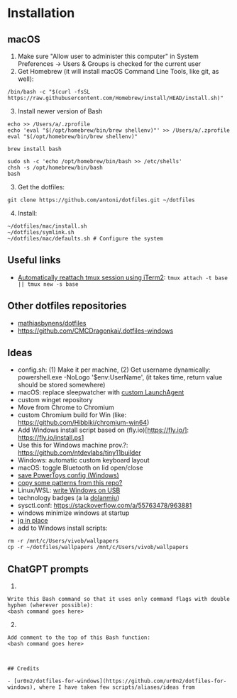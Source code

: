 # Installation

## macOS

1. Make sure "Allow user to administer this computer" in System Preferences → Users & Groups is checked for the current user
2. Get Homebrew (it will install macOS Command Line Tools, like git, as well):

```console
/bin/bash -c "$(curl -fsSL https://raw.githubusercontent.com/Homebrew/install/HEAD/install.sh)"
```

3. Install newer version of Bash

```console
echo >> /Users/a/.zprofile
echo 'eval "$(/opt/homebrew/bin/brew shellenv)"' >> /Users/a/.zprofile
eval "$(/opt/homebrew/bin/brew shellenv)"

brew install bash

sudo sh -c 'echo /opt/homebrew/bin/bash >> /etc/shells'
chsh -s /opt/homebrew/bin/bash
bash
```

3. Get the dotfiles:

```console
git clone https://github.com/antoni/dotfiles.git ~/dotfiles
```

4. Install:

```console
~/dotfiles/mac/install.sh
~/dotfiles/symlink.sh
~/dotfiles/mac/defaults.sh # Configure the system
```

## Useful links

- [Automatically reattach tmux session using iTerm2](https://coderwall.com/p/-mumdg/automatically-reattach-tmux-session-using-iterm2): `tmux attach -t base || tmux new -s base`

## Other dotfiles repositories

- [mathiasbynens/dotfiles](https://github.com/mathiasbynens/dotfiles)
- https://github.com/CMCDragonkai/.dotfiles-windows

## Ideas

- config.sh: (1) Make it per machine, (2) Get username dynamically: powershell.exe -NoLogo '$env:UserName', (it takes time, return value should be stored somewhere)
- macOS: replace sleepwatcher with [custom LaunchAgent](https://github.com/alb12-la/KBOS/tree/master)
- custom winget repository
- Move from Chrome to Chromium
- custom Chromium build for Win (like: https://github.com/Hibbiki/chromium-win64)
- Add Windows install script based on (fly.io)[https://fly.io/]: https://fly.io/install.ps1
- Use this for Windows machine prov.?: https://github.com/ntdevlabs/tiny11builder
- Windows: automatic custom keyboard layout
- macOS: toggle Bluetooth on lid open/close
- [save PowerToys config (Windows)](https://github.com/microsoft/PowerToys/issues/3004#issuecnt-638686691)
- [copy some patterns from this repo?](https://github.com/ur0n2/dotfiles-for-windows)
- Linux/WSL: [write Windows on USB](https://github.com/WoeUSB/WoeUSB-ng)
- technology badges (a la [dolanmiu](https://github.com/dolanmiu))
- sysctl.conf: https://stackoverflow.com/a/55763478/963881
- windows minimize windows at startup
- [jq in place](https://stackoverflow.com/questions/36565295/jq-to-replace-text-directly-on-file-like-sed-i?noredirect=1&lq=1)
- add to Windows install scripts:

```console
rm -r /mnt/c/Users/vivob/wallpapers
cp -r ~/dotfiles/wallpapers /mnt/c/Users/vivob/wallpapers
```

## ChatGPT prompts

1.

```text
Write this Bash command so that it uses only command flags with double hyphen (wherever possible):
<bash command goes here>
```

2.

```text
Add comment to the top of this Bash function:
<bash command goes here>



## Credits

- [ur0n2/dotfiles-for-windows](https://github.com/ur0n2/dotfiles-for-windows), where I have taken few scripts/aliases/ideas from
```
